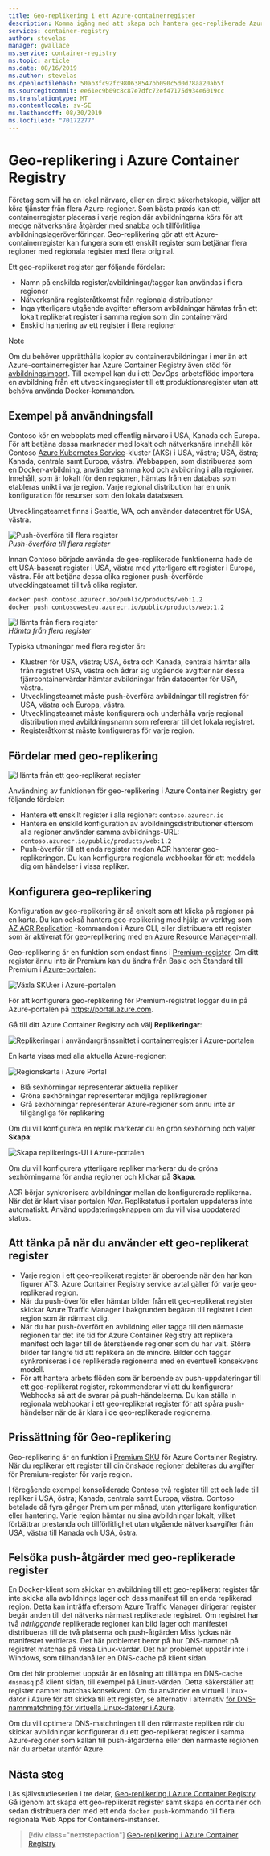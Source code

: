 ```yaml
---
title: Geo-replikering i ett Azure-containerregister
description: Komma igång med att skapa och hantera geo-replikerade Azure-containerregister.
services: container-registry
author: stevelas
manager: gwallace
ms.service: container-registry
ms.topic: article
ms.date: 08/16/2019
ms.author: stevelas
ms.openlocfilehash: 50ab3fc92fc980638547bb090c5d0d78aa20ab5f
ms.sourcegitcommit: ee61ec9b09c8c87e7dfc72ef47175d934e6019cc
ms.translationtype: MT
ms.contentlocale: sv-SE
ms.lasthandoff: 08/30/2019
ms.locfileid: "70172277"
---
```

# <a name="geo-replication-in-azure-container-registry"></a>Geo-replikering i Azure Container Registry

Företag som vill ha en lokal närvaro, eller en direkt säkerhetskopia, väljer att köra tjänster från flera Azure-regioner. Som bästa praxis kan ett containerregister placeras i varje region där avbildningarna körs för att medge nätverksnära åtgärder med snabba och tillförlitliga avbildningslageröverföringar. Geo-replikering gör att ett Azure-containerregister kan fungera som ett enskilt register som betjänar flera regioner med regionala register med flera original. 

Ett geo-replikerat register ger följande fördelar:

* Namn på enskilda register/avbildningar/taggar kan användas i flera regioner
* Nätverksnära registeråtkomst från regionala distributioner
* Inga ytterligare utgående avgifter eftersom avbildningar hämtas från ett lokalt replikerat register i samma region som din containervärd
* Enskild hantering av ett register i flera regioner

> [!NOTE]
> Om du behöver upprätthålla kopior av containeravbildningar i mer än ett Azure-containerregister har Azure Container Registry även stöd för [avbildningsimport](container-registry-import-images.md). Till exempel kan du i ett DevOps-arbetsflöde importera en avbildning från ett utvecklingsregister till ett produktionsregister utan att behöva använda Docker-kommandon.
>

## <a name="example-use-case"></a>Exempel på användningsfall
Contoso kör en webbplats med offentlig närvaro i USA, Kanada och Europa. För att betjäna dessa marknader med lokalt och nätverksnära innehåll kör Contoso [Azure Kubernetes Service](/azure/aks/)-kluster (AKS) i USA, västra; USA, östra; Kanada, centrala samt Europa, västra. Webbappen, som distribueras som en Docker-avbildning, använder samma kod och avbildning i alla regioner. Innehåll, som är lokalt för den regionen, hämtas från en databas som etableras unikt i varje region. Varje regional distribution har en unik konfiguration för resurser som den lokala databasen.

Utvecklingsteamet finns i Seattle, WA, och använder datacentret för USA, västra.

![Push-överföra till flera register](media/container-registry-geo-replication/before-geo-replicate.png)<br />*Push-överföra till flera register*

Innan Contoso började använda de geo-replikerade funktionerna hade de ett USA-baserat register i USA, västra med ytterligare ett register i Europa, västra. För att betjäna dessa olika regioner push-överförde utvecklingsteamet till två olika register.

```bash
docker push contoso.azurecr.io/public/products/web:1.2
docker push contosowesteu.azurecr.io/public/products/web:1.2
```
![Hämta från flera register](media/container-registry-geo-replication/before-geo-replicate-pull.png)<br />*Hämta från flera register*

Typiska utmaningar med flera register är:

* Klustren för USA, västra; USA, östra och Kanada, centrala hämtar alla från registret USA, västra och ådrar sig utgående avgifter när dessa fjärrcontainervärdar hämtar avbildningar från datacenter för USA, västra.
* Utvecklingsteamet måste push-överföra avbildningar till registren för USA, västra och Europa, västra.
* Utvecklingsteamet måste konfigurera och underhålla varje regional distribution med avbildningsnamn som refererar till det lokala registret.
* Registeråtkomst måste konfigureras för varje region.

## <a name="benefits-of-geo-replication"></a>Fördelar med geo-replikering

![Hämta från ett geo-replikerat register](media/container-registry-geo-replication/after-geo-replicate-pull.png)

Användning av funktionen för geo-replikering i Azure Container Registry ger följande fördelar:

* Hantera ett enskilt register i alla regioner: `contoso.azurecr.io`
* Hantera en enskild konfiguration av avbildningsdistributioner eftersom alla regioner använder samma avbildnings-URL: `contoso.azurecr.io/public/products/web:1.2`
* Push-överför till ett enda register medan ACR hanterar geo-replikeringen. Du kan konfigurera regionala [](container-registry-webhook.md) webhookar för att meddela dig om händelser i vissa repliker.

## <a name="configure-geo-replication"></a>Konfigurera geo-replikering

Konfiguration av geo-replikering är så enkelt som att klicka på regioner på en karta. Du kan också hantera geo-replikering med hjälp av verktyg som [AZ ACR Replication](/cli/azure/acr/replication) -kommandon i Azure CLI, eller distribuera ett register som är aktiverat för geo-replikering med en [Azure Resource Manager-mall](https://github.com/Azure/azure-quickstart-templates/tree/master/101-container-registry-geo-replication).

Geo-replikering är en funktion som endast finns i [Premium-register](container-registry-skus.md). Om ditt register ännu inte är Premium kan du ändra från Basic och Standard till Premium i [Azure-portalen](https://portal.azure.com):

![Växla SKU:er i Azure-portalen](media/container-registry-skus/update-registry-sku.png)

För att konfigurera geo-replikering för Premium-registret loggar du in på Azure-portalen på https://portal.azure.com.

Gå till ditt Azure Container Registry och välj **Replikeringar**:

![Replikeringar i användargränssnittet i containerregister i Azure-portalen](media/container-registry-geo-replication/registry-services.png)

En karta visas med alla aktuella Azure-regioner:

 ![Regionskarta i Azure Portal](media/container-registry-geo-replication/registry-geo-map.png)

* Blå sexhörningar representerar aktuella repliker
* Gröna sexhörningar representerar möjliga replikregioner
* Grå sexhörningar representerar Azure-regioner som ännu inte är tillgängliga för replikering

Om du vill konfigurera en replik markerar du en grön sexhörning och väljer **Skapa**:

 ![Skapa replikerings-UI i Azure-portalen](media/container-registry-geo-replication/create-replication.png)

Om du vill konfigurera ytterligare repliker markerar du de gröna sexhörningarna för andra regioner och klickar på **Skapa**.

ACR börjar synkronisera avbildningar mellan de konfigurerade replikerna. När det är klart visar portalen *Klar*. Replikstatus i portalen uppdateras inte automatiskt. Använd uppdateringsknappen om du vill visa uppdaterad status.

## <a name="considerations-for-using-a-geo-replicated-registry"></a>Att tänka på när du använder ett geo-replikerat register

* Varje region i ett geo-replikerat register är oberoende när den har kon figurer ATS. Azure Container Registry service avtal gäller för varje geo-replikerad region.
* När du push-överför eller hämtar bilder från ett geo-replikerat register skickar Azure Traffic Manager i bakgrunden begäran till registret i den region som är närmast dig.
* När du har push-överfört en avbildning eller tagga till den närmaste regionen tar det lite tid för Azure Container Registry att replikera manifest och lager till de återstående regioner som du har valt. Större bilder tar längre tid att replikera än de mindre. Bilder och taggar synkroniseras i de replikerade regionerna med en eventuell konsekvens modell.
* För att hantera arbets flöden som är beroende av push-uppdateringar till ett geo-replikerat register, rekommenderar [](container-registry-webhook.md) vi att du konfigurerar Webhooks så att de svarar på push-händelserna. Du kan ställa in regionala webhookar i ett geo-replikerat register för att spåra push-händelser när de är klara i de geo-replikerade regionerna.


## <a name="geo-replication-pricing"></a>Prissättning för Geo-replikering

Geo-replikering är en funktion i [Premium SKU](container-registry-skus.md) för Azure Container Registry. När du replikerar ett register till din önskade regioner debiteras du avgifter för Premium-register för varje region.

I föregående exempel konsoliderade Contoso två register till ett och lade till repliker i USA, östra; Kanada, centrala samt Europa, västra. Contoso betalade då fyra gånger Premium per månad, utan ytterligare konfiguration eller hantering. Varje region hämtar nu sina avbildningar lokalt, vilket förbättrar prestanda och tillförlitlighet utan utgående nätverksavgifter från USA, västra till Kanada och USA, östra.

## <a name="troubleshoot-push-operations-with-geo-replicated-registries"></a>Felsöka push-åtgärder med geo-replikerade register
 
En Docker-klient som skickar en avbildning till ett geo-replikerat register får inte skicka alla avbildnings lager och dess manifest till en enda replikerad region. Detta kan inträffa eftersom Azure Traffic Manager dirigerar register begär anden till det nätverks närmast replikerade registret. Om registret har två *närliggande* replikerade regioner kan bild lager och manifestet distribueras till de två platserna och push-åtgärden Miss lyckas när manifestet verifieras. Det här problemet beror på hur DNS-namnet på registret matchas på vissa Linux-värdar. Det här problemet uppstår inte i Windows, som tillhandahåller en DNS-cache på klient sidan.
 
Om det här problemet uppstår är en lösning att tillämpa en DNS-cache `dnsmasq` på klient sidan, till exempel på Linux-värden. Detta säkerställer att register namnet matchas konsekvent. Om du använder en virtuell Linux-dator i Azure för att skicka till ett register, se alternativ i alternativ [för DNS-namnmatchning för virtuella Linux-datorer i Azure](https://docs.microsoft.com/en-us/azure/virtual-machines/linux/azure-dns).

Om du vill optimera DNS-matchningen till den närmaste repliken när du skickar avbildningar konfigurerar du ett geo-replikerat register i samma Azure-regioner som källan till push-åtgärderna eller den närmaste regionen när du arbetar utanför Azure.

## <a name="next-steps"></a>Nästa steg

Läs självstudieserien i tre delar, [Geo-replikering i Azure Container Registry](container-registry-tutorial-prepare-registry.md). Gå igenom att skapa ett geo-replikerat register samt skapa en container och sedan distribuera den med ett enda `docker push`-kommando till flera regionala Web Apps for Containers-instanser.

> [!div class="nextstepaction"]
> [Geo-replikering i Azure Container Registry](container-registry-tutorial-prepare-registry.md)
